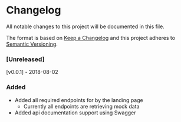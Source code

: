 # Changelog
All notable changes to this project will be documented in this file.

The format is based on [Keep a Changelog](http://keepachangelog.com/en/1.0.0/)
and this project adheres to [Semantic Versioning](http://semver.org/spec/v2.0.0.html).


### [Unreleased]


[v0.0.1] - 2018-08-02
### Added
- Added all required endpoints for by the landing page
    - Currently all endpoints are retrieving mock data
- Added api documentation support using Swagger